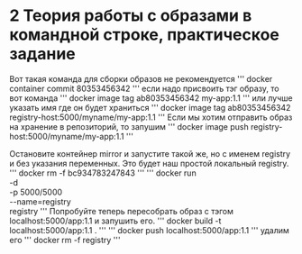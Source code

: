 # 2 Теория работы с образами в командной строке, практическое задание

Вот такая команда для сборки образов не рекомендуется
'''
docker container commit 80353456342
'''
если надо присвоить тэг образу, то вот команда
'''
docker image tag ab80353456342 my-app:1.1
'''
или лучше указать имя где он будет храниться
'''
docker image tag ab80353456342 registry-host:5000/myname/my-app:1.1
'''
Если мы хотим отправить образ на хранение в репозиторий, то запушим
'''
docker image push registry-host:5000/myname/my-app:1.1
'''

Остановите контейнер mirror и запустите такой же, но с именем registry и без указания переменных. Это будет наш простой локальный registry.
'''
docker rm -f bc934783247843
'''
'''
docker run \
-d \
-p 5000/5000 \
--name=registry \
registry
'''
Попробуйте теперь пересобрать образ с тэгом localhost:5000/app:1.1 и запушить его.
'''
docker build -t localhost:5000/app:1.1 .
'''
'''
docker push localhost:5000/app:1.1
'''
удалим его
'''
docker rm -f registry
'''
